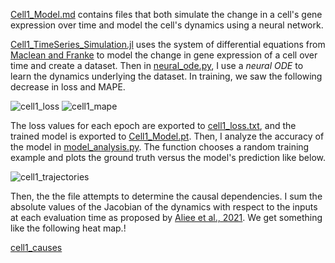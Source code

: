[Cell1_Model.md](Cell1_Model.md) contains files that both simulate the change in a cell's gene expression over time and model the cell's dynamics
using a neural network.

[Cell1_TimeSeries_Simulation.jl](Cell1_Model.md/Cell1_TimeSeries_Simulation.jl) uses the system of differential equations from [Maclean and Franke](https://github.com/maclean-lab/Cell-Cell-Communication) to model the change in gene expression of a cell over time and create a dataset. Then in [neural_ode.py](neural_ode.py), I use a *neural ODE* to learn the dynamics underlying the dataset. In training, we saw the following decrease in loss and MAPE.

![cell1_loss](https://user-images.githubusercontent.com/86622061/129490456-0fa93103-7545-44d7-82c3-c853ef5b6953.png)
![cell1_mape](https://user-images.githubusercontent.com/86622061/129490462-bad052ed-fc58-4a25-bfcc-0f7218808410.png)

The loss values for each epoch are exported to [cell1_loss.txt](cell1_loss.txt), and the trained model is exported to [Cell1_Model.pt](Cell1_Model.pt). Then, I analyze the accuracy of the model in [model_analysis.py](model_analysis.py). The function chooses a random training example and plots the ground truth versus the model's prediction like below.

![cell1_trajectories](https://user-images.githubusercontent.com/86622061/129490603-662b5e74-e086-4170-96fd-50216632421e.png)

Then, the the file attempts to determine the causal dependencies. I sum the absolute values of the Jacobian of the dynamics with respect to the inputs at each evaluation time as proposed by [Aliee et al., 2021](https://arxiv.org/pdf/2106.12430.pdf). We get something like the following heat map.!

[cell1_causes](https://user-images.githubusercontent.com/86622061/129490688-845d05fd-794d-4472-a31a-d5f40689b803.png)





